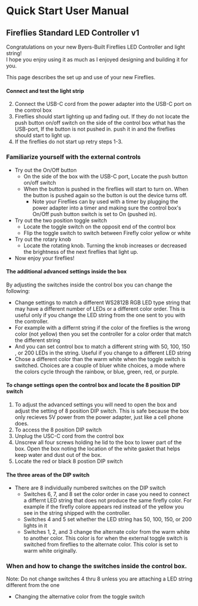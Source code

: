 # Quick Start User Manual
## Fireflies Standard LED Controller v1

Congratulations on your new Byers-Built Fireflies LED Controller and light string!
<br>
I hope you enjoy using it as much as I enjoyed designing and building it for you.

This page describes the set up and use of your new Fireflies.

#### Connect and test the light strip
2. Connect the USB-C cord from the power adapter into the USB-C port on the control box
3. Fireflies should start lighting up and fading out.  If they do not locate the push button on/off switch on the side of the control box wthat has the USB-port, If the button is not pushed in. push it in and the fireflies should start to light up.
4. If the fireflies do not start up retry steps 1-3.
### Familiarize yourself with the external controls
* Try out the On/Off button
  * On the side of the box with the USB-C port, Locate the push button on/off switch
  * When the button is pushed in the fireflies will start to turn on.  When the button is pushed again so the button is out the device turns off.
    * Note your Fireflies can by used with a timer by plugging the power adapter into a timer and making sure the control box's On/Off push button switch is set to On (pushed in).
* Try out the two position toggle switch
  * Locate the toggle switch on the opposit end of the control box
  * Flip the toggle switch to switch between Firefly color yellow or white
* Try out the rotary knob
  * Locate the rotating knob.  Turning the knob increases or decreased the brightness of the next fireflies that light up.
* Now enjoy your fireflies!  

#### The additional advanced settings inside the box
By adjusting the switches inside the control box you can change the following:
* Change settings to match a different WS2812B RGB LED type string that may have a different number of LEDs or a different color order. This is useful only if you change the LED string from the one sent to you with the controller.
 * For example with a differnt string if the color of the fireflies is the wrong color (not yellow) then you set the controller for a color order that match the different string
 * And you can set control box to match a different string with 50, 100, 150 , or 200 LEDs in the string.  Useful if you change to a different LED string
* Chose a different color than the warm white when the toggle switch is switched.  Choices are a couple of bluer white choices, a mode where the colors cycle through the rainbow, or blue, green, red, or purple.
#### To change settings open the control box and locate the 8 position DIP switch
1. To adjust the advanced settings you will need to open the box and adjust the setting of 8 position DIP switch. This is safe because the box only recieves 5V power from the power adapter, just like a cell phone does.
2. To access the 8 position DIP switch
  1. Unplug the USC-C cord from the control box
  2. Unscrew all four screws holding he lid to the box to lower part of the box.  Open the box noting the location of the white gasket that helps keep water and dust out of the box.
  3. Locate the red or black 8 postion DIP switch
#### The three areas of the DIP switch
* There are 8 individually numbered switches on the DIP switch
  * Switches 6, 7, and 8 set the color order in case you need to connect a differnt LED string that does not produce the same firefly color.  For example if the firefly colore appears red instead of the yellow you see in the string shipped with the controller.  
  * Switches 4 and 5 set whether the LED string has 50, 100, 150, or 200 lights in it
  * Switches 1, 2, and 3 change the alternate color from the warm white to another color.  This color is for when the external toggle switch is switched from fireflies to the alternate color.  This color is set to warm white originally.
 
### When and how to change the switches inside the control box.
Note: Do not change switches 4 thru 8 unless you are attaching a LED string different from the one

* Changing the alternative color from the toggle switch



